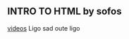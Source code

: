 ## INTRO TO HTML by sofos
[videos](https://drive.google.com/drive/folders/1-uFHrquVabEWMKGmaaB7T6CDV3_wd7s9)
Ligo sad 
oute ligo
